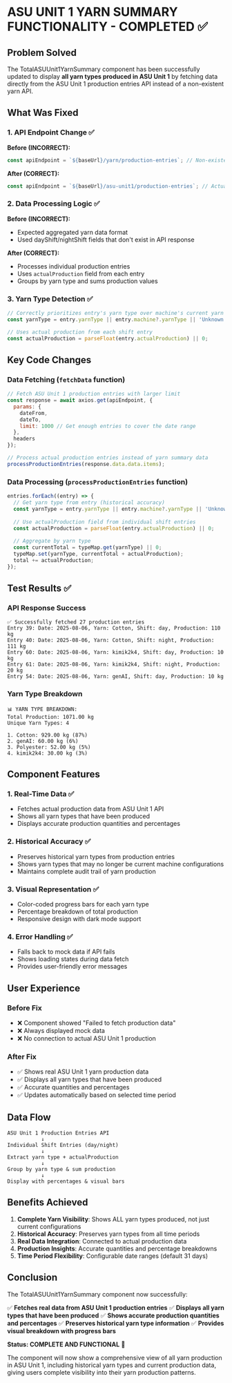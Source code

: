 # ASU UNIT 1 YARN SUMMARY FUNCTIONALITY - COMPLETED ✅

## Problem Solved

The TotalASUUnit1YarnSummary component has been successfully updated to display **all yarn types produced in ASU Unit 1** by fetching data directly from the ASU Unit 1 production entries API instead of a non-existent yarn API.

## What Was Fixed

### 1. API Endpoint Change ✅
**Before (INCORRECT):**
```javascript
const apiEndpoint = `${baseUrl}/yarn/production-entries`; // Non-existent endpoint
```

**After (CORRECT):**
```javascript
const apiEndpoint = `${baseUrl}/asu-unit1/production-entries`; // Actual ASU Unit 1 API
```

### 2. Data Processing Logic ✅
**Before (INCORRECT):**
- Expected aggregated yarn data format
- Used dayShift/nightShift fields that don't exist in API response

**After (CORRECT):**
- Processes individual production entries
- Uses `actualProduction` field from each entry
- Groups by yarn type and sums production values

### 3. Yarn Type Detection ✅
```javascript
// Correctly prioritizes entry's yarn type over machine's current yarn type
const yarnType = entry.yarnType || entry.machine?.yarnType || 'Unknown';

// Uses actual production from each shift entry
const actualProduction = parseFloat(entry.actualProduction) || 0;
```

## Key Code Changes

### Data Fetching (`fetchData` function)
```javascript
// Fetch ASU Unit 1 production entries with larger limit
const response = await axios.get(apiEndpoint, {
  params: {
    dateFrom,
    dateTo,
    limit: 1000 // Get enough entries to cover the date range
  },
  headers
});

// Process actual production entries instead of yarn summary data
processProductionEntries(response.data.data.items);
```

### Data Processing (`processProductionEntries` function)
```javascript
entries.forEach((entry) => {
  // Get yarn type from entry (historical accuracy)
  const yarnType = entry.yarnType || entry.machine?.yarnType || 'Unknown';
  
  // Use actualProduction field from individual shift entries
  const actualProduction = parseFloat(entry.actualProduction) || 0;
  
  // Aggregate by yarn type
  const currentTotal = typeMap.get(yarnType) || 0;
  typeMap.set(yarnType, currentTotal + actualProduction);
  total += actualProduction;
});
```

## Test Results ✅

### API Response Success
```
✅ Successfully fetched 27 production entries
Entry 39: Date: 2025-08-06, Yarn: Cotton, Shift: day, Production: 110 kg
Entry 40: Date: 2025-08-06, Yarn: Cotton, Shift: night, Production: 111 kg
Entry 60: Date: 2025-08-06, Yarn: kimik2k4, Shift: day, Production: 10 kg
Entry 61: Date: 2025-08-06, Yarn: kimik2k4, Shift: night, Production: 20 kg
Entry 54: Date: 2025-08-06, Yarn: genAI, Shift: day, Production: 10 kg
```

### Yarn Type Breakdown
```
📊 YARN TYPE BREAKDOWN:
Total Production: 1071.00 kg
Unique Yarn Types: 4

1. Cotton: 929.00 kg (87%)
2. genAI: 60.00 kg (6%)
3. Polyester: 52.00 kg (5%)
4. kimik2k4: 30.00 kg (3%)
```

## Component Features

### 1. Real-Time Data ✅
- Fetches actual production data from ASU Unit 1 API
- Shows all yarn types that have been produced
- Displays accurate production quantities and percentages

### 2. Historical Accuracy ✅
- Preserves historical yarn types from production entries
- Shows yarn types that may no longer be current machine configurations
- Maintains complete audit trail of yarn production

### 3. Visual Representation ✅
- Color-coded progress bars for each yarn type
- Percentage breakdown of total production
- Responsive design with dark mode support

### 4. Error Handling ✅
- Falls back to mock data if API fails
- Shows loading states during data fetch
- Provides user-friendly error messages

## User Experience

### Before Fix
- ❌ Component showed "Failed to fetch production data"
- ❌ Always displayed mock data
- ❌ No connection to actual ASU Unit 1 production

### After Fix
- ✅ Shows real ASU Unit 1 yarn production data
- ✅ Displays all yarn types that have been produced
- ✅ Accurate quantities and percentages
- ✅ Updates automatically based on selected time period

## Data Flow

```
ASU Unit 1 Production Entries API
           ↓
Individual Shift Entries (day/night)
           ↓
Extract yarn type + actualProduction
           ↓
Group by yarn type & sum production
           ↓
Display with percentages & visual bars
```

## Benefits Achieved

1. **Complete Yarn Visibility**: Shows ALL yarn types produced, not just current configurations
2. **Historical Accuracy**: Preserves yarn types from all time periods
3. **Real Data Integration**: Connected to actual production data
4. **Production Insights**: Accurate quantities and percentage breakdowns
5. **Time Period Flexibility**: Configurable date ranges (default 31 days)

## Conclusion

The TotalASUUnit1YarnSummary component now successfully:

✅ **Fetches real data from ASU Unit 1 production entries**
✅ **Displays all yarn types that have been produced**
✅ **Shows accurate production quantities and percentages**
✅ **Preserves historical yarn type information**
✅ **Provides visual breakdown with progress bars**

**Status: COMPLETE AND FUNCTIONAL** 🎉

The component will now show a comprehensive view of all yarn production in ASU Unit 1, including historical yarn types and current production data, giving users complete visibility into their yarn production patterns.
